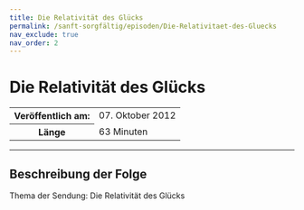 ```yaml
---
title: Die Relativität des Glücks
permalink: /sanft-sorgfältig/episoden/Die-Relativitaet-des-Gluecks
nav_exclude: true
nav_order: 2
---
```


# Die Relativität des Glücks
<table class="resp-table dcf-table dcf-table-responsive dcf-table-bordered dcf-table-striped dcf-w-100%">
                    <tbody>
                        <tr>
                            <th scope="row">Veröffentlich am:</th>
                            <td data-label="Veröffentlich am:">07. Oktober 2012</td>
                        </tr>
                        <tr>
                            <th scope="row">Länge </th>
                            <td data-label="Länge ">63 Minuten</td>
                        </tr></tbody>
                </table>

***

## Beschreibung der Folge

<div>
Thema der Sendung: Die Relativität des Glücks  
</div>


